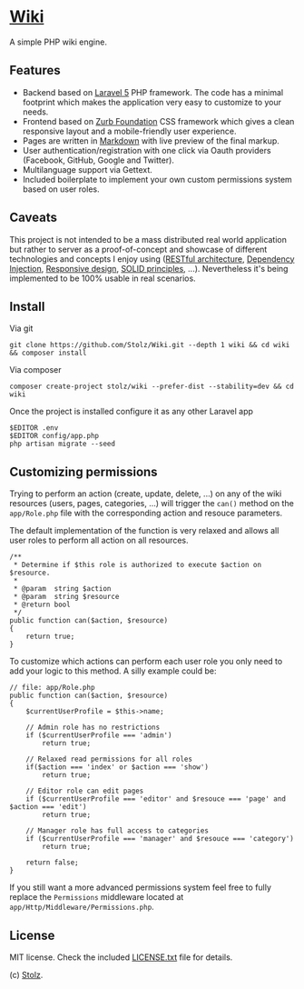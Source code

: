 # [Wiki](https://github.com/Stolz/Wiki)

A simple PHP wiki engine.

## Features

- Backend based on [Laravel 5](http://laravel.com) PHP framework. The code has a minimal footprint which makes the application very easy to customize to your needs.
- Frontend based on [Zurb Foundation](http://foundation.zurb.com) CSS framework which gives a clean responsive layout and a mobile-friendly user experience.
- Pages are written in [Markdown](http://en.wikipedia.org/wiki/Markdown) with live preview of the final markup.
- User authentication/registration with one click via Oauth providers (Facebook, GitHub, Google and Twitter).
- Multilanguage support via Gettext.
- Included boilerplate to implement your own custom permissions system based on user roles.

## Caveats

This project is not intended to be a mass distributed real world application but rather to server as a proof-of-concept and showcase of different technologies and concepts I enjoy using ([RESTful architecture](http://en.wikipedia.org/wiki/Representational_state_transfer), [Dependency Injection](http://en.wikipedia.org/wiki/Dependency_injection), [Responsive design](http://en.wikipedia.org/wiki/Responsive_web_design), [SOLID principles](http://en.wikipedia.org/wiki/SOLID_%28object-oriented_design%29), ...). Nevertheless it's being implemented to be 100% usable in real scenarios.

## Install

Via git

	git clone https://github.com/Stolz/Wiki.git --depth 1 wiki && cd wiki && composer install


Via composer

	composer create-project stolz/wiki --prefer-dist --stability=dev && cd wiki


Once the project is installed configure it as any other Laravel app

	$EDITOR .env
	$EDITOR config/app.php
	php artisan migrate --seed

## Customizing permissions

Trying to perform an action (create, update, delete, ...) on any of the wiki resources (users, pages, categories, ...) will trigger the `can()` method on the `app/Role.php` file with the corresponding action and resouce parameters.

The default implementation of the function is very relaxed and allows all user roles to perform all action on all resources.

	/**
	 * Determine if $this role is authorized to execute $action on $resource.
	 *
	 * @param  string $action
	 * @param  string $resource
	 * @return bool
	 */
	public function can($action, $resource)
	{
		return true;
	}

To customize which actions can perform each user role you only need to add your logic to this method. A silly example could be:

	// file: app/Role.php
	public function can($action, $resource)
	{
		$currentUserProfile = $this->name;

		// Admin role has no restrictions
		if ($currentUserProfile === 'admin')
			return true;

		// Relaxed read permissions for all roles
		if($action === 'index' or $action === 'show')
			return true;

		// Editor role can edit pages
		if ($currentUserProfile === 'editor' and $resouce === 'page' and $action === 'edit')
			return true;

		// Manager role has full access to categories
		if ($currentUserProfile === 'manager' and $resouce === 'category')
			return true;

		return false;
	}

If you still want a more advanced permissions system feel free to fully replace the `Permissions` middleware located at `app/Http/Middleware/Permissions.php`.

## License

MIT license. Check the included [LICENSE.txt](https://github.com/Stolz/Wiki/blob/master/LICENSE.txt) file for details.

(c) [Stolz](https://github.com/Stolz).
